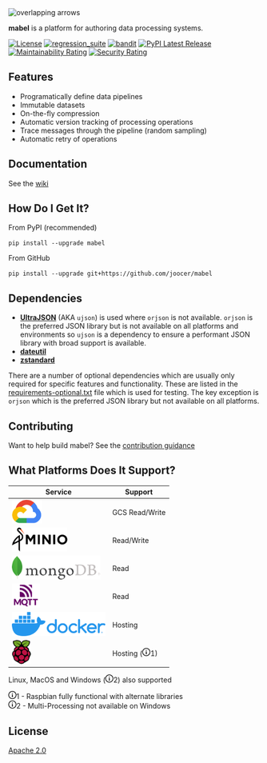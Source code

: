 <img align="centre" alt="overlapping arrows" height="92" src="https://raw.githubusercontent.com/joocer/mabel/main/icons/mabel.svg" />

**mabel** is a platform for authoring data processing systems.

[![License](https://img.shields.io/badge/License-Apache%202.0-blue.svg)](https://github.com/joocer/mabel/blob/master/LICENSE)
[![regression_suite](https://github.com/joocer/mabel/actions/workflows/regression_suite.yaml/badge.svg)](https://github.com/joocer/mabel/actions/workflows/regression_suite.yaml)
[![bandit](https://github.com/joocer/mabel/actions/workflows/bandit.yaml/badge.svg)](https://github.com/joocer/mabel/actions/workflows/bandit.yaml)
[![PyPI Latest Release](https://img.shields.io/pypi/v/mabel.svg)](https://pypi.org/project/mabel/)
[![Maintainability Rating](https://sonarcloud.io/api/project_badges/measure?project=joocer_mabel&metric=sqale_rating)](https://sonarcloud.io/dashboard?id=joocer_mabel)
[![Security Rating](https://sonarcloud.io/api/project_badges/measure?project=joocer_mabel&metric=security_rating)](https://sonarcloud.io/dashboard?id=joocer_mabel)

## Features

-  Programatically define data pipelines
-  Immutable datasets
-  On-the-fly compression
-  Automatic version tracking of processing operations
-  Trace messages through the pipeline (random sampling)
-  Automatic retry of operations

## Documentation

See the [wiki](https://github.com/joocer/mabel/wiki)

## How Do I Get It?

From PyPI (recommended)
~~~
pip install --upgrade mabel
~~~
From GitHub
~~~
pip install --upgrade git+https://github.com/joocer/mabel
~~~

## Dependencies

-  **[UltraJSON](https://github.com/ultrajson/ultrajson)** (AKA `ujson`) is used where `orjson` is not available. `orjson` is the preferred JSON library but is not available on all platforms and environments so `ujson` is a dependency to ensure a performant JSON library with broad support is available.  
-  **[dateutil](https://dateutil.readthedocs.io/en/stable/)**
-  **[zstandard](https://github.com/indygreg/python-zstandard)**

There are a number of optional dependencies which are usually only required for specific features and functionality. These are listed in the [requirements-optional.txt](requirements-optional.txt) file which is used for testing. The key exception is `orjson` which is the preferred JSON library but not available on all platforms.

## Contributing

Want to help build mabel? See the [contribution guidance](CONTRIBUTING.md)

## What Platforms Does It Support?

| Service | Support
|-- |-- 
| <img align="centre" alt="Google Cloud" height="48" src="icons/google-cloud-logo.png" /> | GCS  Read/Write
| <img align="centre" alt="MinIo" height="48" src="icons/minio-logo.png" /> | Read/Write
| <img align="centre" alt="MongoDB" height="48" src="icons/mongodb-logo.png" /> | Read
| <img align="centre" alt="MQTT" height="48" src="icons/mqtt-logo.png" /> | Read
| <img align="centre" alt="MQTT" height="48" src="icons/docker-logo.png" /> | Hosting
| <img align="centre" alt="Raspberry Pi" height="48" src="icons/raspberry-pi-logo.svg" /> | Hosting (<img align="centre" alt="Notice" height="16" src="icons/note.svg" />1)

Linux, MacOS and Windows (<img align="centre" alt="Notice" height="16" src="icons/note.svg" />2) also supported

<img align="centre" alt="Notice" height="16" src="icons/note.svg" />1 - Raspbian fully functional with alternate libraries  
<img align="centre" alt="Notice" height="16" src="icons/note.svg" />2 - Multi-Processing not available on Windows

## License
[Apache 2.0](LICENSE)